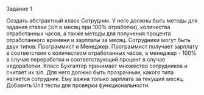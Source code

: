 Задание 1 

Создать абстрактный класс Сотрудник. У него должны быть методы для задания ставки (з/п в месяц при 100% отработки), количества отработанных часов, а также методы для получения процента отработанного времени и зарплаты за месяц.
Сотрудники могут быть двух типов: Программист и Менеджер. Программист получает зарплату в соответствии с количеством отработанных часов, а менеджер - 100% в случае переработки и соответствующий процент в случае недоработки.
Класс Бухгалтер принимает множество сотрудников и считает их з/п. Для него должно быть прозрачным, какого типа является сотрудник. Ему важна только зарплата за текущий месяц.
Добавить Unit тесты для проверки функциональности.
